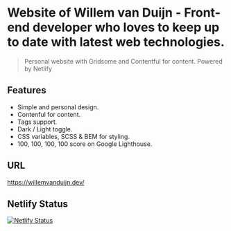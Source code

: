 # Website of Willem van Duijn - Front-end developer who loves to keep up to date with latest web technologies.

> Personal website with Gridsome and Contentful for content.
> Powered by Netlify

## Features

- Simple and personal design.
- Contenful for content.
- Tags support.
- Dark / Light toggle.
- CSS variables, SCSS & BEM for styling.
- 100, 100, 100, 100 score on Google Lighthouse.

## URL

https://willemvanduijn.dev/

## Netlify Status

[![Netlify Status](https://api.netlify.com/api/v1/badges/bae74a84-97ac-44c6-8ebd-e699e40855f5/deploy-status)](https://app.netlify.com/sites/loving-raman-212edd/deploys)
